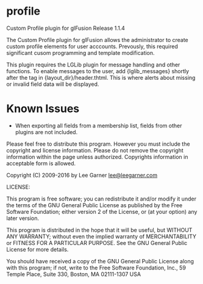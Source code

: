 profile
=======

Custom Profile plugin for glFusion
Release 1.1.4

The Custom Profile plugin for glFusion allows the administrator to create 
custom profile elements for user acccounts. Prevously, this required 
significant cusom programming and template modification.

This plugin requires the LGLib plugin for message handling and other
functions. To enable messages to the user, add
    {lglib_messages}
shortly after the <body> tag in {layout_dir}/header.thtml. This is where
alerts about missing or invalid field data will be displayed.

Known Issues
============
* When exporting all fields from a membership list, fields from other plugins are not included.

Please feel free to distribute this program. However you must include the 
copyright and license information. Please do not remove the copyright 
information within the page unless authorized. Copyrights information in 
acceptable form is allowed.

   
Copyright (C) 2009-2016 by Lee Garner <lee@leegarner.com>

LICENSE:

This program is free software; you can redistribute it and/or modify it 
under the terms of the GNU General Public License as published by the 
Free Software Foundation; either version 2 of the License, or (at your option) 
any later version.

This program is distributed in the hope that it will be useful, but WITHOUT 
ANY WARRANTY; without even the implied warranty of MERCHANTABILITY or FITNESS 
FOR A PARTICULAR PURPOSE. See the GNU General Public License for more details.

You should have received a copy of the GNU General Public License along with 
this program; if not, write to the 
    Free Software Foundation, Inc., 
    59 Temple Place, 
    Suite 330, Boston, MA 02111-1307 
    USA


